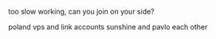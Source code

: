 too slow working, can you join on your side?

poland vps and link accounts sunshine and pavlo each other

